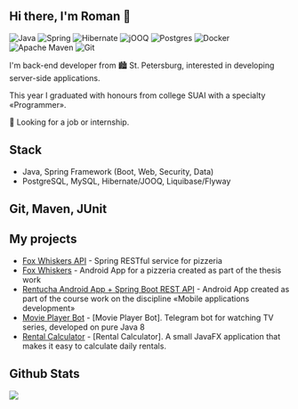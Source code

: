 ## Hi there, I'm Roman 👋

![Java](https://img.shields.io/badge/java-%23ED8B00.svg?style=for-the-badge&logo=openjdk&logoColor=white)
![Spring](https://img.shields.io/badge/spring-%236DB33F.svg?style=for-the-badge&logo=spring&logoColor=white)
![Hibernate](https://img.shields.io/badge/Hibernate-59666C?style=for-the-badge&logo=Hibernate&logoColor=white)
![jOOQ](https://img.shields.io/badge/jooq-black?style=for-the-badge&logo=jOOQ)
![Postgres](https://img.shields.io/badge/postgres-%23316192.svg?style=for-the-badge&logo=postgresql&logoColor=white)
![Docker](https://img.shields.io/badge/docker-%230db7ed.svg?style=for-the-badge&logo=docker&logoColor=white)
![Apache Maven](https://img.shields.io/badge/Apache%20Maven-C71A36?style=for-the-badge&logo=Apache%20Maven&logoColor=white)
![Git](https://img.shields.io/badge/git-%23F05033.svg?style=for-the-badge&logo=git&logoColor=white)

I'm back-end developer from 🏙️ St. Petersburg, interested in developing server-side applications.

This year I graduated with honours from college SUAI with a specialty «Programmer».

💼 Looking for a job or internship.

## Stack
* Java, Spring Framework (Boot, Web, Security, Data)
* PostgreSQL, MySQL, Hibernate/JOOQ, Liquibase/Flyway
## Git, Maven, JUnit

## My projects
* [Fox Whiskers API](https://github.com/qwonix/fox-whiskers-api) - 
Spring RESTful service for pizzeria
* [Fox Whiskers](https://github.com/qwonix/fox-whiskers) - 
Android App for a pizzeria created as part of the thesis work
* [Rentucha Android App + Spring Boot REST API](https://github.com/qwonix/rentucha) - 
Android App created as part of the course work on the discipline «Mobile applications development»
* [Movie Player Bot](https://github.com/qwonix/tg-movie-player-bot) - [Movie Player Bot]. 
Telegram bot for watching TV series, developed on pure Java 8
* [Rental Calculator](https://github.com/qwonix/rental-calculator) - [Rental Calculator]. 
A small JavaFX application that makes it easy to calculate daily rentals.

## Github Stats
![](http://github-profile-summary-cards.vercel.app/api/cards/profile-details?username=qwonix&theme=darcula)
